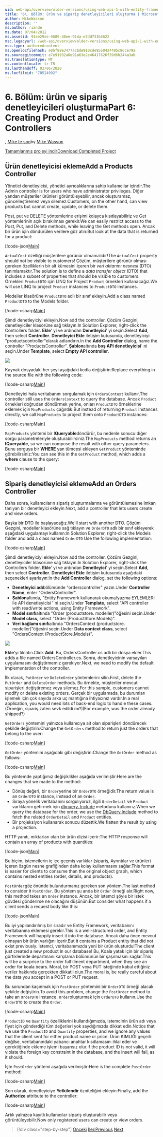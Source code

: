 ```yaml
---
uid: web-api/overview/older-versions/using-web-api-1-with-entity-framework-5/using-web-api-with-entity-framework-part-6
title: '6\. Bölüm: ürün ve sipariş denetleyicileri oluşturma | Microsoft Docs'
author: MikeWasson
description: ''
ms.author: riande
ms.date: 07/04/2012
ms.assetid: 91ee29ee-0689-40ee-914a-e7dd733b6622
msc.legacyurl: /web-api/overview/older-versions/using-web-api-1-with-entity-framework-5/using-web-api-with-entity-framework-part-6
msc.type: authoredcontent
ms.openlocfilehash: e0bf88e3477acbde910cde956042449bc86ce79a
ms.sourcegitcommit: e7e91932a6e91a63e2e46417626f39d6b244a3ab
ms.translationtype: MT
ms.contentlocale: tr-TR
ms.lasthandoff: 03/06/2020
ms.locfileid: "78524992"
---
```

# <a name="part-6-creating-product-and-order-controllers"></a><span data-ttu-id="a6513-102">6\. Bölüm: ürün ve sipariş denetleyicileri oluşturma</span><span class="sxs-lookup"><span data-stu-id="a6513-102">Part 6: Creating Product and Order Controllers</span></span>

<span data-ttu-id="a6513-103">, [Mike te son](https://github.com/MikeWasson)</span><span class="sxs-lookup"><span data-stu-id="a6513-103">by [Mike Wasson](https://github.com/MikeWasson)</span></span>

[<span data-ttu-id="a6513-104">Tamamlanmış projeyi indir</span><span class="sxs-lookup"><span data-stu-id="a6513-104">Download Completed Project</span></span>](https://code.msdn.microsoft.com/ASP-NET-Web-API-with-afa30545)

## <a name="add-a-products-controller"></a><span data-ttu-id="a6513-105">Ürün denetleyicisi ekleme</span><span class="sxs-lookup"><span data-stu-id="a6513-105">Add a Products Controller</span></span>

<span data-ttu-id="a6513-106">Yönetici denetleyicisi, yönetici ayrıcalıklarına sahip kullanıcılar içindir.</span><span class="sxs-lookup"><span data-stu-id="a6513-106">The Admin controller is for users who have administrator privileges.</span></span> <span data-ttu-id="a6513-107">Diğer yandan müşteriler ürünleri görüntüleyebilir, ancak oluşturamaz, güncelleştiremez veya silemez.</span><span class="sxs-lookup"><span data-stu-id="a6513-107">Customers, on the other hand, can view products but cannot create, update, or delete them.</span></span>

<span data-ttu-id="a6513-108">Post, put ve DELETE yöntemlerine erişimi kolayca kısıtlayabiliriz ve Get yöntemlerinin açık bırakılması gerekir.</span><span class="sxs-lookup"><span data-stu-id="a6513-108">We can easily restrict access to the Post, Put, and Delete methods, while leaving the Get methods open.</span></span> <span data-ttu-id="a6513-109">Ancak bir ürün için döndürülen verilere göz atın:</span><span class="sxs-lookup"><span data-stu-id="a6513-109">But look at the data that is returned for a product:</span></span>

[!code-json[Main](using-web-api-with-entity-framework-part-6/samples/sample1.json?highlight=1)]

<span data-ttu-id="a6513-110">`ActualCost` özelliği müşterilere görünür olmamalıdır!</span><span class="sxs-lookup"><span data-stu-id="a6513-110">The `ActualCost` property should not be visible to customers!</span></span> <span data-ttu-id="a6513-111">Çözüm, müşterilere görünür olması gereken özelliklerin bir alt kümesini içeren bir *veri aktarımı nesnesi* (DTO) tanımlamaktır.</span><span class="sxs-lookup"><span data-stu-id="a6513-111">The solution is to define a *data transfer object* (DTO) that includes a subset of properties that should be visible to customers.</span></span> <span data-ttu-id="a6513-112">Örnekleri `ProductDTO` için LINQ for Project `Product` örnekleri kullanacağız.</span><span class="sxs-lookup"><span data-stu-id="a6513-112">We will use LINQ to project `Product` instances to `ProductDTO` instances.</span></span>

<span data-ttu-id="a6513-113">Modeller klasörüne `ProductDTO` adlı bir sınıf ekleyin.</span><span class="sxs-lookup"><span data-stu-id="a6513-113">Add a class named `ProductDTO` to the Models folder.</span></span>

[!code-csharp[Main](using-web-api-with-entity-framework-part-6/samples/sample2.cs)]

<span data-ttu-id="a6513-114">Şimdi denetleyiciyi ekleyin.</span><span class="sxs-lookup"><span data-stu-id="a6513-114">Now add the controller.</span></span> <span data-ttu-id="a6513-115">Çözüm Gezgini, denetleyiciler klasörüne sağ tıklayın.</span><span class="sxs-lookup"><span data-stu-id="a6513-115">In Solution Explorer, right-click the Controllers folder.</span></span> <span data-ttu-id="a6513-116">**Ekle**' yi ve ardından **Denetleyici**' yi seçin.</span><span class="sxs-lookup"><span data-stu-id="a6513-116">Select **Add**, then select **Controller**.</span></span> <span data-ttu-id="a6513-117">**Denetleyici Ekle** iletişim kutusunda, denetleyiciyi &quot;productscontroller&quot;olarak adlandırın.</span><span class="sxs-lookup"><span data-stu-id="a6513-117">In the **Add Controller** dialog, name the controller &quot;ProductsController&quot;.</span></span> <span data-ttu-id="a6513-118">**Şablon**altında **boş API denetleyicisi**' ni seçin.</span><span class="sxs-lookup"><span data-stu-id="a6513-118">Under **Template**, select **Empty API controller**.</span></span>

![](using-web-api-with-entity-framework-part-6/_static/image1.png)

<span data-ttu-id="a6513-119">Kaynak dosyadaki her şeyi aşağıdaki kodla değiştirin:</span><span class="sxs-lookup"><span data-stu-id="a6513-119">Replace everything in the source file with the following code:</span></span>

[!code-csharp[Main](using-web-api-with-entity-framework-part-6/samples/sample3.cs)]

<span data-ttu-id="a6513-120">Denetleyici hala veritabanını sorgulamak için `OrdersContext` kullanır.</span><span class="sxs-lookup"><span data-stu-id="a6513-120">The controller still uses the `OrdersContext` to query the database.</span></span> <span data-ttu-id="a6513-121">Ancak `Product` örnekleri doğrudan döndürmek yerine, onları `ProductDTO` örneklerine eklemek için `MapProducts` çağırdık:</span><span class="sxs-lookup"><span data-stu-id="a6513-121">But instead of returning `Product` instances directly, we call `MapProducts` to project them onto `ProductDTO` instances:</span></span>

[!code-csharp[Main](using-web-api-with-entity-framework-part-6/samples/sample4.cs?highlight=1)]

<span data-ttu-id="a6513-122">`MapProducts` yöntemi bir **IQueryable**döndürür, bu nedenle sonucu diğer sorgu parametreleriyle oluşturabilirsiniz.</span><span class="sxs-lookup"><span data-stu-id="a6513-122">The `MapProducts` method returns an **IQueryable**, so we can compose the result with other query parameters.</span></span> <span data-ttu-id="a6513-123">Bunu sorguya bir **WHERE** yan tümcesi ekleyen `GetProduct` yönteminde görebilirsiniz:</span><span class="sxs-lookup"><span data-stu-id="a6513-123">You can see this in the `GetProduct` method, which adds a **where** clause to the query:</span></span>

[!code-csharp[Main](using-web-api-with-entity-framework-part-6/samples/sample5.cs?highlight=2)]

## <a name="add-an-orders-controller"></a><span data-ttu-id="a6513-124">Sipariş denetleyicisi ekleme</span><span class="sxs-lookup"><span data-stu-id="a6513-124">Add an Orders Controller</span></span>

<span data-ttu-id="a6513-125">Daha sonra, kullanıcıların sipariş oluşturmalarına ve görüntülemesine imkan tanıyan bir denetleyici ekleyin.</span><span class="sxs-lookup"><span data-stu-id="a6513-125">Next, add a controller that lets users create and view orders.</span></span>

<span data-ttu-id="a6513-126">Başka bir DTO ile başlayacağız.</span><span class="sxs-lookup"><span data-stu-id="a6513-126">We'll start with another DTO.</span></span> <span data-ttu-id="a6513-127">Çözüm Gezgini, modeller klasörüne sağ tıklayın ve `OrderDTO` adlı bir sınıf ekleyerek aşağıdaki uygulamayı kullanın:</span><span class="sxs-lookup"><span data-stu-id="a6513-127">In Solution Explorer, right-click the Models folder and add a class named `OrderDTO` Use the following implementation:</span></span>

[!code-csharp[Main](using-web-api-with-entity-framework-part-6/samples/sample6.cs)]

<span data-ttu-id="a6513-128">Şimdi denetleyiciyi ekleyin.</span><span class="sxs-lookup"><span data-stu-id="a6513-128">Now add the controller.</span></span> <span data-ttu-id="a6513-129">Çözüm Gezgini, denetleyiciler klasörüne sağ tıklayın.</span><span class="sxs-lookup"><span data-stu-id="a6513-129">In Solution Explorer, right-click the Controllers folder.</span></span> <span data-ttu-id="a6513-130">**Ekle**' yi ve ardından **Denetleyici**' yi seçin.</span><span class="sxs-lookup"><span data-stu-id="a6513-130">Select **Add**, then select **Controller**.</span></span> <span data-ttu-id="a6513-131">**Denetleyici Ekle** iletişim kutusunda aşağıdaki seçenekleri ayarlayın:</span><span class="sxs-lookup"><span data-stu-id="a6513-131">In the **Add Controller** dialog, set the following options:</span></span>

- <span data-ttu-id="a6513-132">**Denetleyici adı**bölümünde "orderscontroller" yazın.</span><span class="sxs-lookup"><span data-stu-id="a6513-132">Under **Controller Name**, enter "OrdersController".</span></span>
- <span data-ttu-id="a6513-133">**Şablon**altında, "Entity Framework kullanarak okuma/yazma EYLEMLERI ile API denetleyicisi ' ni seçin.</span><span class="sxs-lookup"><span data-stu-id="a6513-133">Under **Template**, select "API controller with read/write actions, using Entity Framework".</span></span>
- <span data-ttu-id="a6513-134">**Model sınıfı**altında &quot;Order (productstore. modeller)&quot;öğesini seçin.</span><span class="sxs-lookup"><span data-stu-id="a6513-134">Under **Model class**, select &quot;Order (ProductStore.Models)&quot;.</span></span>
- <span data-ttu-id="a6513-135">**Veri bağlamı sınıfı**altında &quot;OrdersContext (productstore. modeller)&quot;öğesini seçin.</span><span class="sxs-lookup"><span data-stu-id="a6513-135">Under **Data context class**, select &quot;OrdersContext (ProductStore.Models)&quot;.</span></span>

![](using-web-api-with-entity-framework-part-6/_static/image2.png)

<span data-ttu-id="a6513-136">**Ekle**'yi tıklatın.</span><span class="sxs-lookup"><span data-stu-id="a6513-136">Click **Add**.</span></span> <span data-ttu-id="a6513-137">Bu, OrdersController.cs adlı bir dosya ekler.</span><span class="sxs-lookup"><span data-stu-id="a6513-137">This adds a file named OrdersController.cs.</span></span> <span data-ttu-id="a6513-138">Sonra, denetleyicinin varsayılan uygulamasını değiştirmemiz gerekiyor.</span><span class="sxs-lookup"><span data-stu-id="a6513-138">Next, we need to modify the default implementation of the controller.</span></span>

<span data-ttu-id="a6513-139">İlk olarak, `PutOrder` ve `DeleteOrder` yöntemlerini silin.</span><span class="sxs-lookup"><span data-stu-id="a6513-139">First, delete the `PutOrder` and `DeleteOrder` methods.</span></span> <span data-ttu-id="a6513-140">Bu örnekte, müşteriler mevcut siparişleri değiştiremez veya silemez.</span><span class="sxs-lookup"><span data-stu-id="a6513-140">For this sample, customers cannot modify or delete existing orders.</span></span> <span data-ttu-id="a6513-141">Gerçek bir uygulamada, bu durumları işlemek için çok sayıda arka uç mantığına ihtiyacınız vardır.</span><span class="sxs-lookup"><span data-stu-id="a6513-141">In a real application, you would need lots of back-end logic to handle these cases.</span></span> <span data-ttu-id="a6513-142">(Örneğin, sipariş zaten sevk edildi mı?)</span><span class="sxs-lookup"><span data-stu-id="a6513-142">(For example, was the order already shipped?)</span></span>

<span data-ttu-id="a6513-143">`GetOrders` yöntemini yalnızca kullanıcıya ait olan siparişleri döndürecek şekilde değiştirin:</span><span class="sxs-lookup"><span data-stu-id="a6513-143">Change the `GetOrders` method to return just the orders that belong to the user:</span></span>

[!code-csharp[Main](using-web-api-with-entity-framework-part-6/samples/sample7.cs)]

<span data-ttu-id="a6513-144">`GetOrder` yöntemini aşağıdaki gibi değiştirin:</span><span class="sxs-lookup"><span data-stu-id="a6513-144">Change the `GetOrder` method as follows:</span></span>

[!code-csharp[Main](using-web-api-with-entity-framework-part-6/samples/sample8.cs)]

<span data-ttu-id="a6513-145">Bu yöntemde yaptığımız değişiklikler aşağıda verilmiştir:</span><span class="sxs-lookup"><span data-stu-id="a6513-145">Here are the changes that we made to the method:</span></span>

- <span data-ttu-id="a6513-146">Dönüş değeri, bir `Order`yerine bir `OrderDTO` örneğidir.</span><span class="sxs-lookup"><span data-stu-id="a6513-146">The return value is an `OrderDTO` instance, instead of an `Order`.</span></span>
- <span data-ttu-id="a6513-147">Sıraya yönelik veritabanını sorgulıyoruz, ilgili `OrderDetail` ve `Product` varlıklarını getirmek için [dbquery. Include](https://msdn.microsoft.com/library/gg696395) metodunu kullanırız.</span><span class="sxs-lookup"><span data-stu-id="a6513-147">When we query the database for the order, we use the [DbQuery.Include](https://msdn.microsoft.com/library/gg696395) method to fetch the related `OrderDetail` and `Product` entities.</span></span>
- <span data-ttu-id="a6513-148">Bir projeksiyon kullanarak sonucu düzettik.</span><span class="sxs-lookup"><span data-stu-id="a6513-148">We flatten the result by using a projection.</span></span>

<span data-ttu-id="a6513-149">HTTP yanıtı, miktarları olan bir ürün dizisi içerir:</span><span class="sxs-lookup"><span data-stu-id="a6513-149">The HTTP response will contain an array of products with quantities:</span></span>

[!code-json[Main](using-web-api-with-entity-framework-part-6/samples/sample9.json)]

<span data-ttu-id="a6513-150">Bu biçim, istemcilerin iç içe geçmiş varlıklar (sipariş, Ayrıntılar ve ürünler) içeren özgün nesne grafiğinden daha kolay kullanmasını sağlar.</span><span class="sxs-lookup"><span data-stu-id="a6513-150">This format is easier for clients to consume than the original object graph, which contains nested entities (order, details, and products).</span></span>

<span data-ttu-id="a6513-151">`PostOrder`göz önünde bulundurmanız gereken son yöntem.</span><span class="sxs-lookup"><span data-stu-id="a6513-151">The last method to consider it `PostOrder`.</span></span> <span data-ttu-id="a6513-152">Bu yöntem şu anda bir `Order` örneği alır.</span><span class="sxs-lookup"><span data-stu-id="a6513-152">Right now, this method takes an `Order` instance.</span></span> <span data-ttu-id="a6513-153">Ancak, bir istemci şöyle bir istek gövdesi gönderirse ne olacağını düşünün:</span><span class="sxs-lookup"><span data-stu-id="a6513-153">But consider what happens if a client sends a request body like this:</span></span>

[!code-json[Main](using-web-api-with-entity-framework-part-6/samples/sample10.json)]

<span data-ttu-id="a6513-154">Bu iyi yapılandırılmış bir sıradır ve Entity Framework, veritabanını veritabanına eklemesi gerekir.</span><span class="sxs-lookup"><span data-stu-id="a6513-154">This is a well-structured order, and Entity Framework will happily insert it into the database.</span></span> <span data-ttu-id="a6513-155">Ancak daha önce mevcut olmayan bir ürün varlığını içerir.</span><span class="sxs-lookup"><span data-stu-id="a6513-155">But it contains a Product entity that did not exist previously.</span></span> <span data-ttu-id="a6513-156">İstemci, veritabanımızda yeni bir ürün oluşturdu!</span><span class="sxs-lookup"><span data-stu-id="a6513-156">The client just created a new product in our database!</span></span> <span data-ttu-id="a6513-157">Bu, Koala yatak için bir sipariş görtiklerinde departmanı karşılama bölümünün bir şaşırmasını sağlar.</span><span class="sxs-lookup"><span data-stu-id="a6513-157">This will be a surprise to the order fulfillment department, when they see an order for koala bears.</span></span> <span data-ttu-id="a6513-158">Moral, bir POST veya PUT isteğinde kabul ettiğiniz veriler hakkında gerçekten dikkatli olun.</span><span class="sxs-lookup"><span data-stu-id="a6513-158">The moral is, be really careful about the data you accept in a POST or PUT request.</span></span>

<span data-ttu-id="a6513-159">Bu sorundan kaçınmak için `PostOrder` yöntemini bir `OrderDTO` örneği alacak şekilde değiştirin.</span><span class="sxs-lookup"><span data-stu-id="a6513-159">To avoid this problem, change the `PostOrder` method to take an `OrderDTO` instance.</span></span> <span data-ttu-id="a6513-160">`Order`oluşturmak için `OrderDTO` kullanın.</span><span class="sxs-lookup"><span data-stu-id="a6513-160">Use the `OrderDTO` to create the `Order`.</span></span>

[!code-csharp[Main](using-web-api-with-entity-framework-part-6/samples/sample11.cs)]

<span data-ttu-id="a6513-161">`ProductID` ve `Quantity` özelliklerini kullandığımızda, istemcinin ürün adı veya fiyat için gönderdiği tüm değerleri yok saydığımızda dikkat edin.</span><span class="sxs-lookup"><span data-stu-id="a6513-161">Notice that we use the `ProductID` and `Quantity` properties, and we ignore any values that the client sent for either product name or price.</span></span> <span data-ttu-id="a6513-162">Ürün KIMLIĞI geçerli değilse, veritabanındaki yabancı anahtar kısıtlamasını ihlal eder ve gerektiğinde ekleme işlemi başarısız olur.</span><span class="sxs-lookup"><span data-stu-id="a6513-162">If the product ID is not valid, it will violate the foreign key constraint in the database, and the insert will fail, as it should.</span></span>

<span data-ttu-id="a6513-163">İşte `PostOrder` yöntemi aşağıda verilmiştir:</span><span class="sxs-lookup"><span data-stu-id="a6513-163">Here is the complete `PostOrder` method:</span></span>

[!code-csharp[Main](using-web-api-with-entity-framework-part-6/samples/sample12.cs)]

<span data-ttu-id="a6513-164">Son olarak, denetleyiciye **Yetkilendir** özniteliğini ekleyin:</span><span class="sxs-lookup"><span data-stu-id="a6513-164">Finally, add the **Authorize** attribute to the controller:</span></span>

[!code-csharp[Main](using-web-api-with-entity-framework-part-6/samples/sample13.cs)]

<span data-ttu-id="a6513-165">Artık yalnızca kayıtlı kullanıcılar sipariş oluşturabilir veya görüntüleyebilir.</span><span class="sxs-lookup"><span data-stu-id="a6513-165">Now only registered users can create or view orders.</span></span>

> [!div class="step-by-step"]
> <span data-ttu-id="a6513-166">[Önceki](using-web-api-with-entity-framework-part-5.md)
> [İleri](using-web-api-with-entity-framework-part-7.md)</span><span class="sxs-lookup"><span data-stu-id="a6513-166">[Previous](using-web-api-with-entity-framework-part-5.md)
[Next](using-web-api-with-entity-framework-part-7.md)</span></span>
